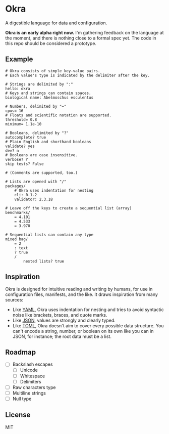 # Okra

A digestible language for data and configuration.

**Okra is an early alpha right now.** I'm gathering feedback on the language at the moment, and there is nothing close to a formal spec yet. The code in this repo should be considered a prototype.

## Example

```okra
# Okra consists of simple key-value pairs.
# Each value's type is indicated by the delimiter after the key.

# Strings are delimited by ":"
hello: okra
# Keys and strings can contain spaces.
biological name: Abelmoschus esculentus

# Numbers, delimited by "="
cpus= 16
# Floats and scientific notation are supported.
threshold= 0.8
minimum= 1.1e-10

# Booleans, delimited by "?"
autocomplete? true
# Plain English and shorthand booleans
validate? yes
dev? n
# Booleans are case insensitive.
verbose? Y
skip tests? False

# (Comments are supported, too.)

# Lists are opened with "/"
packages/
	# Okra uses indentation for nesting
	cli: 0.1.2
	validator: 2.3.18

# Leave off the keys to create a sequential list (array)
benchmarks/
	= 4.101
	= 4.533
	= 3.970

# Sequential lists can contain any type
mixed bag/
	= 2
	: text
	? true
	/
		nested lists? true
```

## Inspiration

Okra is designed for intuitive reading and writing by humans, for use in configuration files, manifests, and the like. It draws inspiration from many sources:

- Like [YAML](https://www.yaml.org), Okra uses indentation for nesting and tries to avoid syntactic noise like brackets, braces, and quote marks.
- Like [JSON](https://www.json.org), values are strongly and clearly typed.
- Like [TOML](https://toml.io), Okra doesn't aim to cover every possible data structure. You can't encode a string, number, or boolean on its own like you can in JSON, for instance; the root data must be a list.

## Roadmap

- [ ] Backslash escapes
  - [ ] Unicode
  - [ ] Whitespace
  - [ ] Delimiters
- [ ] Raw characters type
- [ ] Multiline strings
- [ ] Null type

## License

MIT
